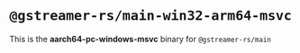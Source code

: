 # `@gstreamer-rs/main-win32-arm64-msvc`

This is the **aarch64-pc-windows-msvc** binary for `@gstreamer-rs/main`
